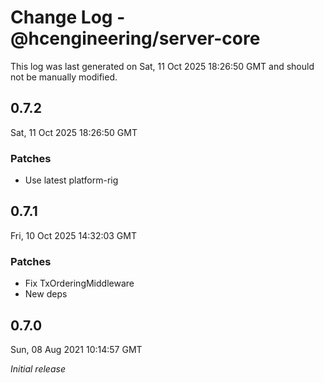 # Change Log - @hcengineering/server-core

This log was last generated on Sat, 11 Oct 2025 18:26:50 GMT and should not be manually modified.

## 0.7.2
Sat, 11 Oct 2025 18:26:50 GMT

### Patches

- Use latest platform-rig

## 0.7.1
Fri, 10 Oct 2025 14:32:03 GMT

### Patches

- Fix TxOrderingMiddleware
- New deps

## 0.7.0
Sun, 08 Aug 2021 10:14:57 GMT

_Initial release_

